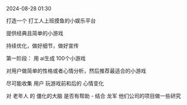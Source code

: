 
2024-08-28 01:30

打造一个 打工人上班摸鱼的小娱乐平台

提供经典且简单的小游戏

持续优化，做好细节，做好宣传

第一阶段：  用 ai生成 100个小游戏

对用户做简单的性格或者心情分析，然后推荐最适合的小游戏

尽可能收集 用户 玩游戏前和后的 心情变化

对 老年人 的 僵化的大脑 是否有帮助 - 结合 龙军 他们公司的项目做一些研究


